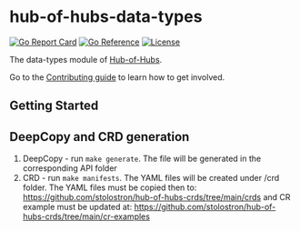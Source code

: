 [comment]: # ( Copyright Contributors to the Open Cluster Management project )

# hub-of-hubs-data-types

[![Go Report Card](https://goreportcard.com/badge/github.com/stolostron/hub-of-hubs-data-types)](https://goreportcard.com/report/github.com/stolostron/hub-of-hubs-data-types)
[![Go Reference](https://pkg.go.dev/badge/github.com/stolostron/hub-of-hubs-data-types.svg)](https://pkg.go.dev/github.com/stolostron/hub-of-hubs-data-types)
[![License](https://img.shields.io/github/license/stolostron/hub-of-hubs-data-types)](/LICENSE)

The data-types module of [Hub-of-Hubs](https://github.com/stolostron/hub-of-hubs).

Go to the [Contributing guide](CONTRIBUTING.md) to learn how to get involved.

## Getting Started

## DeepCopy and CRD generation

1. DeepCopy - run ```make generate```. The file will be generated in the corresponding API folder
2. CRD - run ```make manifests```. The YAML files will be created under <root>/crd folder. The YAML files must be copied then to: https://github.com/stolostron/hub-of-hubs-crds/tree/main/crds and CR example must be updated at: https://github.com/stolostron/hub-of-hubs-crds/tree/main/cr-examples
